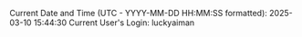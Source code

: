 Current Date and Time (UTC - YYYY-MM-DD HH:MM:SS formatted): 2025-03-10 15:44:30
Current User's Login: luckyaiman
